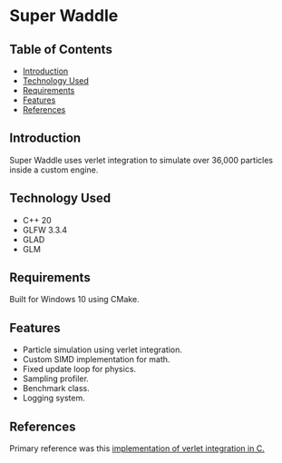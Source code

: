 # Super Waddle

## Table of Contents
* [Introduction](#introduction)
* [Technology Used](#technology-used)
* [Requirements](#requirements)
* [Features](#features)
* [References](#references)

## Introduction

Super Waddle uses verlet integration to simulate over 36,000 particles inside a custom engine.

## Technology Used
* C++ 20
* GLFW 3.3.4
* GLAD
* GLM

## Requirements
Built for Windows 10 using CMake.

## Features
* Particle simulation using verlet integration.
* Custom SIMD implementation for math.
* Fixed update loop for physics.
* Sampling profiler.
* Benchmark class.
* Logging system.

## References
Primary reference was this [implementation of verlet integration in C.](https://github.com/marichardson137/VerletIntegration/tree/main)
